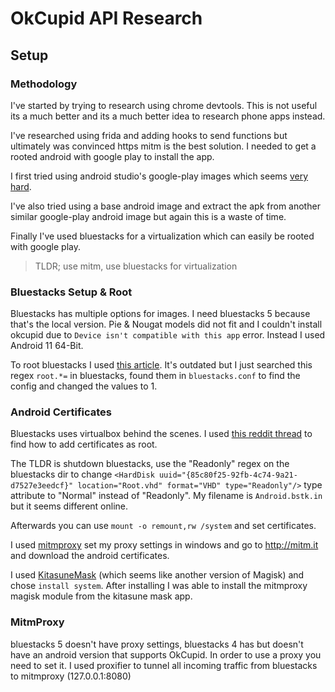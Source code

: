 # OkCupid API Research

## Setup

### Methodology

I've started by trying to research using chrome devtools.
This is not useful its a much better and its a much better idea to research phone apps instead.

I've researched using frida and adding hooks to send functions but ultimately was convinced https mitm
is the best solution. I needed to get a rooted android with google play to install the app.

I first tried using android studio's google-play images which seems [very hard](https://docs.mitmproxy.org/stable/howto-install-system-trusted-ca-android/).

I've also tried using a base android image and extract the apk from another similar google-play android image but again this is a waste of time.

Finally I've used bluestacks for a virtualization which can easily be rooted with google play.

> TLDR; use mitm, use bluestacks for virtualization

### Bluestacks Setup & Root

Bluestacks has multiple options for images. I need bluestacks 5
because that's the local version. Pie & Nougat models did not fit
and I couldn't install okcupid due to `Device isn't compatible with this app` error. Instead I used Android 11 64-Bit.

To root bluestacks I used [this article](https://kimlisoft.com/how-to-root-bluestacks-5/). It's outdated but I just searched
this regex `root.*=` in bluestacks, found them in `bluestacks.conf` to find the config and changed the values to 1.

### Android Certificates

Bluestacks uses virtualbox behind the scenes. I used [this reddit thread](https://www.reddit.com/r/BlueStacks/comments/104dydc/comment/jyrhbt3/) to find how to add certificates as root.

The TLDR is shutdown bluestacks, use the "Readonly" regex on the bluestacks dir to
change `<HardDisk uuid="{85c80f25-92fb-4c74-9a21-d7527e3eedcf}" location="Root.vhd" format="VHD" type="Readonly"/>` type attribute to "Normal" instead of "Readonly". My filename is `Android.bstk.in`
but it seems different online.

Afterwards you can use `mount -o remount,rw /system` and set
certificates.

I used [mitmproxy](https://docs.mitmproxy.org/stable/concepts-certificates/#quick-setup) set my proxy settings in windows and go to http://mitm.it
and download the android certificates.

I used [KitasuneMask](https://github.com/RobThePCGuy/Root-Bluestacks-with-Kitsune-Mask) (which seems like another version of Magisk) and chose `install system`.
After installing I was able to install the mitmproxy magisk module from the kitasune mask app.

### MitmProxy

bluestacks 5 doesn't have proxy settings, bluestacks 4 has but doesn't have an android version that supports OkCupid.
In order to use a proxy you need to set it. I used proxifier to tunnel all incoming traffic from bluestacks to mitmproxy (127.0.0.1:8080)
